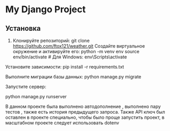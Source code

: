 # My Django Project

## Установка

1. Клонируйте репозиторий:
   git clone https://github.com/ftox121/weather.git
Создайте виртуальное окружение и активируйте его:
python -m venv env
source env/bin/activate  # Для Windows: env\Scripts\activate

Установите зависимости:
pip install -r requirements.txt

Выполните миграции базы данных:
python manage.py migrate

Запустите сервер:

python manage.py runserver

В данном проекте была выполнено автодополнение , выполнено пару тестов , также есть история предыдущего запроса.
Также API ключ был оставлен в проекте специально, чтобы было проще запустить проект, в масштабном проекте следует использовать dotenv
